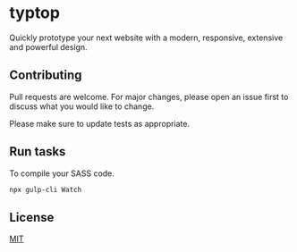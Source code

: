 # typtop

Quickly prototype your next website with a modern, responsive, extensive and powerful design.

## Contributing
Pull requests are welcome. For major changes, please open an issue first to discuss what you would like to change.

Please make sure to update tests as appropriate.

## Run tasks

To compile your SASS code.

```bash
npx gulp-cli Watch
```

## License
[MIT](https://choosealicense.com/licenses/mit/)